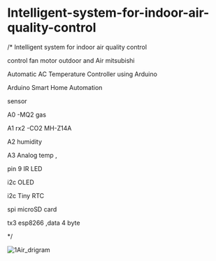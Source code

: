 # Intelligent-system-for-indoor-air-quality-control
/*
 Intelligent system for indoor air quality control
 
 control fan motor outdoor and Air mitsubishi
 
 Automatic AC Temperature Controller using Arduino
 
 Arduino Smart Home Automation
 
 sensor  
 
 A0     -MQ2 gas
 
 A1     rx2 -CO2 MH-Z14A
 
 A2     humidity
 
 A3     Analog temp ,
 
 pin 9  IR LED
 
 i2c    OLED
 
 i2c    Tiny RTC
 
 spi    microSD card
 
 tx3    esp8266 ,data 4 byte
 
*/

![1Air_drigram](https://user-images.githubusercontent.com/9403558/79170904-eb4a8380-7e1a-11ea-91ee-aa5abab547d9.jpg)
